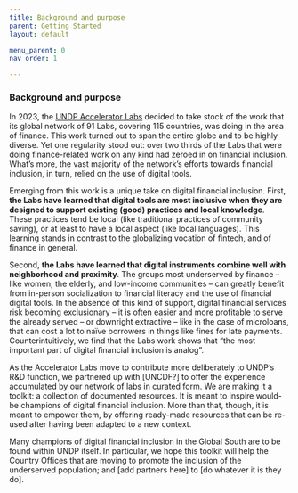 ```yaml
---
title: Background and purpose 
parent: Getting Started
layout: default

menu_parent: 0
nav_order: 1

---
```


### Background and purpose 

In 2023, the [UNDP Accelerator Labs](https://acceleratorlabs.undp.org) decided to take stock of the work that its global network of 91 Labs, covering 115 countries, was doing in the area of finance. This work turned out to span the entire globe and to be highly diverse. Yet one regularity stood out: over two thirds of the Labs that were doing finance-related work on any kind had zeroed in on financial inclusion. What’s more, the vast majority of the network’s efforts towards financial inclusion, in turn, relied on the use of digital tools. 

Emerging from this work is a unique take on digital financial inclusion. First, **the Labs have learned that digital tools are most inclusive when they are designed to support existing (good) practices and local knowledge**. These practices tend be local (like traditional practices of community saving), or at least to have a local aspect (like local languages). This learning stands in contrast to the globalizing vocation of fintech, and of finance in general. 

Second, **the Labs have learned that digital instruments combine well with neighborhood and proximity**. The groups most underserved by finance – like women, the elderly, and low-income communities – can greatly benefit from in-person socialization to financial literacy and the use of financial digital tools. In the absence of this kind of support, digital financial services risk becoming exclusionary – it is often easier and more profitable to serve the already served – or downright extractive – like in the case of microloans, that can cost a lot to naïve borrowers in things like fines for late payments. Counterintuitively, we find that the Labs work shows that “the most important part of digital financial inclusion is analog”.

As the Accelerator Labs move to contribute more deliberately to UNDP’s R&D function, we partnered up with [UNCDF?] to offer the experience accumulated by our network of labs in curated form. We are making it a toolkit: a collection of documented resources. It is meant to inspire would-be champions of digital financial inclusion. More than that, though, it is meant to empower them, by offering ready-made resources that can be re-used after having been adapted to a new context. 

Many champions of digital financial inclusion in the Global South are to be found within UNDP itself. In particular, we hope this toolkit will help the Country Offices that are moving to promote the inclusion of the underserved population; and [add partners here] to [do whatever it is they do].
